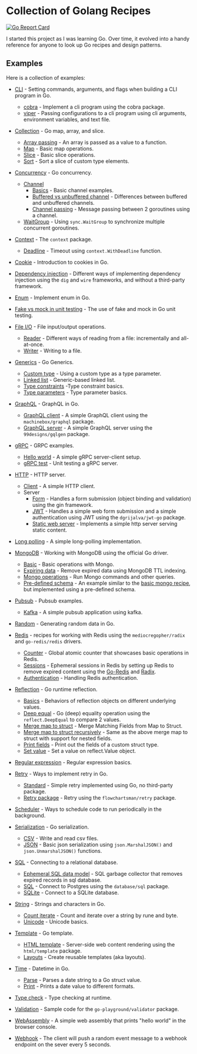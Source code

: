 # Collection of Golang Recipes

[![Go Report Card](https://goreportcard.com/badge/github.com/cybersamx/go-recipes)](https://goreportcard.com/report/github.com/cybersamx/go-recipes)

I started this project as I was learning Go. Over time, it evolved into a handy reference for anyone to look up Go recipes and design patterns.

## Examples

Here is a collection of examples:

* [CLI](cli) - Setting commands, arguments, and flags when building a CLI program in Go.
  * [cobra](cli/cobra) - Implement a cli program using the cobra package.
  * [viper](cli/viper) - Passing configurations to a cli program using cli arguments, environment variables, and text file.
* [Collection](collection) - Go map, array, and slice.
  * [Array passing](collection/array-slice-passing) - An array is passed as a value to a function.
  * [Map](collection/map-basics) - Basic map operations.
  * [Slice](collection/slice-basics) - Basic slice operations.
  * [Sort](collection/sort) - Sort a slice of custom type elements.
* [Concurrency](concurrency) - Go concurrency.
  * [Channel](concurrency/channel)
    * [Basics](concurrency/channel/basics) - Basic channel examples.
    * [Buffered vs unbuffered channel](concurrency/channel/buffered-unbuffered) - Differences between buffered and unbuffered channels.
    * [Channel passing](concurrency/channel/channel-passing) - Message passing between 2 goroutines using a channel.
  * [WaitGroup](concurrency/waitgroup) - Using `sync.WaitGroup` to synchronize multiple concurrent goroutines.

* [Context](context) - The `context` package.
  * [Deadline](context/deadline) - Timeout using `context.WithDeadline` function.
* [Cookie](cookie) - Introduction to cookies in Go.
* [Dependency injection](di) - Different ways of implementing dependency injection using the `dig` and `wire` frameworks, and without a third-party framework.
* [Enum](enum) - Implement enum in Go.
* [Fake vs mock in unit testing](fake-mock) - The use of fake and mock in Go unit testing.
* [File I/O](io) - File input/output operations.
  * [Reader](io/file-reader) - Different ways of reading from a file: incrementally and all-at-once.
  * [Writer](io/file-writer) - Writing to a file.
* [Generics](generics) - Go Generics.
  * [Custom type](generics/custom-type) - Using a custom type as a type parameter.
  * [Linked list](generics/linked-list) - Generic-based linked list.
  * [Type constraints](generics/type-constraints) -Type constraint basics.
  * [Type parameters](generics/type-parameters) - Type parameter basics.
* [GraphQL](graphql) - GraphQL in Go.
  * [GraphQL client](graphql/client) - A simple GraphQL client using the `machinebox/graphql` package.
  * [GraphQL server](graphql/server) - A simple GraphQL server using the `99designs/gqlgen` package.
* [gRPC](grpc) - GRPC examples.
  * [Hello world](grpc/hello-world) - A simple gRPC server-client setup.
  * [gRPC test](grpc/test) - Unit testing a gRPC server.
* [HTTP](http) - HTTP server.
  * [Client](http/client) - A simple HTTP client.
  * Server
    * [Form](http/server/form) - Handles a form submission (object binding and validation) using the gin framework.
    * [JWT](http/server/jwt) - Handles a simple web form submission and a simple authentication using JWT using the `dgrijalva/jwt-go` package.
    * [Static web server](http/server/static) - Implements a simple http server serving static content.
* [Long polling](long-poll) - A simple long-polling implementation.
* [MongoDB](mongo) - Working with MongoDB using the official Go driver.
  * [Basic](mongo/simple) - Basic operations with Mongo.
  * [Expiring data](mongo/expiring-data) - Remove expired data using MongoDB TTL indexing.
  * [Mongo operations](mongo/mongo-ops) - Run Mongo commands and other queries.
  * [Pre-defined schema](mongo/schema) - An example similar to the [basic mongo recipe](mongo/simple), but implemented using a pre-defined schema.
* [Pubsub](pubsub) - Pubsub examples.
  * [Kafka](pubsub/kafka) - A simple pubsub application using kafka.
* [Random](random) - Generating random data in Go.
* [Redis](redis) - recipes for working with Redis using the `mediocregopher/radix` and `go-redis/redis` drivers.
  * [Counter](redis/counter) - Global atomic counter that showcases basic operations in Redis.
  * [Sessions](redis/sessions) - Ephemeral sessions in Redis by setting up Redis to remove expired content using the [Go-Redis](https://redis.uptrace.dev/) and [Radix](https://github.com/mediocregopher/radix).
  * [Authentication](redis/auth) - Handling Redis authentication.
* [Reflection](reflect) - Go runtime reflection.
  * [Basics](reflect/basics) - Behaviors of reflection objects on different underlying values.
  * [Deep equal](reflect/equality) - Go (deep) equality operation using the `reflect.DeepEqual` to compare 2 values.
  * [Merge map to struct](reflect/merge-fields) - Merge Matching Fields from Map to Struct.
  * [Merge map to struct recursively](reflect/merge-fields-recursive) - Same as the above merge map to struct with
    support for nested fields.
  * [Print fields](reflect/print-fields) - Print out the fields of a custom struct type.
  * [Set value](reflect/set-value) - Set a value on reflect.Value object.
* [Regular expression](regexp) - Regular expression basics.
* [Retry](retry) - Ways to implement retry in Go.
  * [Standard](retry/standard) - Simple retry implemented using Go, no third-party package.
  * [Retry package](retry/retry) - Retry using the `flowchartsman/retry` package.
* [Scheduler](scheduler) - Ways to schedule code to run periodically in the background.
* [Serialization](serialization) - Go serialization.
  * [CSV](serialization/csv) - Write and read csv files.
  * [JSON](serialization/json) - Basic json serialization using `json.MarshalJSON()` and `json.UnmarshalJSON()` functions.
* [SQL](sql) - Connecting to a relational database.
  * [Ephemeral SQL data model](sql/ephemeral-sql-data) - SQL garbage collector that removes expired records in sql database.
  * [SQL](sql/sql) - Connect to Postgres using the `database/sql` package.
  * [SQLite](sql/sqlite) - Connect to a SQLite database.
* [String](string) - Strings and characters in Go.
  * [Count iterate](string/count-iterate) - Count and iterate over a string by rune and byte.
  * [Unicode](string/unicode) - Unicode basics.
* [Template](template) - Go template.
  * [HTML template](template/html) - Server-side web content rendering using the `html/template` package.
  * [Layouts](template/layouts) - Create reusable templates (aka layouts).
* [Time](time) - Datetime in Go.
  * [Parse](time/parse) - Parses a date string to a Go struct value.
  * [Print](time/print) - Prints a date value to different formats.
* [Type check](typecheck) - Type checking at runtime.
* [Validation](validation) - Sample code for the `go-playground/validator` package.
* [WebAssembly](wasm) - A simple web assembly that prints "hello world" in the browser console.
* [Webhook](webhook) - The client will push a random event message to a webhook endpoint on the sever every 5 seconds.

